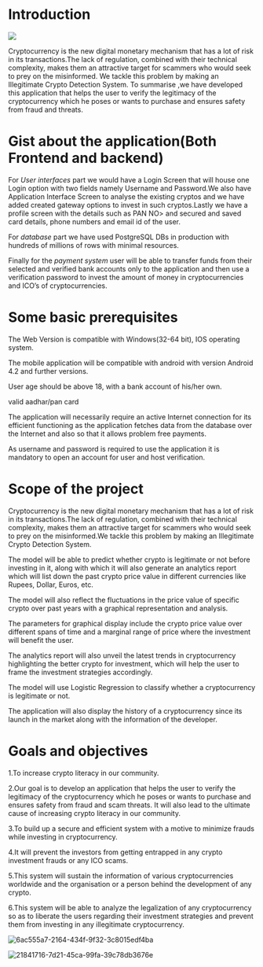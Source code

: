 # Introduction

<p>
  <a href="https://github.com/DenverCoder1/readme-typing-svg"><img src="https://readme-typing-svg.herokuapp.com/?lines=Illegitimate+Crypto+Detection"></a>
</p>

Cryptocurrency is the new digital monetary mechanism that has a lot of risk in its transactions.The lack of regulation, combined with their technical complexity, makes them an attractive target for scammers who would seek to prey on the misinformed. We tackle this problem by making an Illegitimate Crypto Detection System. To summarise ,we have developed this application that helps the user to verify the legitimacy of the cryptocurrency which he poses or wants to purchase and ensures safety from fraud and threats.



# Gist about the application(Both Frontend and backend)

For *User interfaces* part we would have a Login Screen that will house one Login option with two fields namely Username and Password.We also have Application Interface Screen to analyse the existing cryptos and we have added created gateway options to invest in such cryptos.Lastly we have a profile screen with the details such as PAN NO> and secured and saved card details, phone numbers and email id of the user.

For *database* part we have used PostgreSQL DBs in production with hundreds of millions of rows with minimal resources.

Finally for the *payment system* user will be able to transfer funds from their selected and verified bank accounts only to the application and then use a verification password to invest the amount of money in cryptocurrencies and ICO’s of cryptocurrencies.




# Some basic prerequisites 

The Web Version is compatible with Windows(32-64 bit), IOS operating system.

The mobile application will be compatible with android with version Android 4.2 and further versions.

User age should be above 18, with a bank account of his/her own.

valid aadhar/pan card

The application will necessarily require an active Internet connection for its efficient functioning as the application fetches data from the database over the Internet and also so that it allows problem free payments.

As username and password is required to use the application it is mandatory to open an account for user and host verification.




# Scope of the project

Cryptocurrency is the new digital monetary mechanism that has a lot of risk in its transactions.The lack of regulation, combined with their technical complexity, makes them an attractive target for scammers who would seek to prey on the misinformed.We tackle this problem by making an Illegitimate Crypto Detection System.

The model will be able to predict whether crypto is legitimate or not before investing in it, along with which it will also generate an analytics report which will list down the past crypto price value in different currencies like Rupees, Dollar, Euros, etc.

The model will also reflect the fluctuations in the price value of specific crypto over past years with a graphical representation and analysis.

The parameters for graphical display include the crypto price value over different spans of time and a marginal range of price where the investment will benefit the user.

The analytics report will also unveil the latest trends in cryptocurrency highlighting the better crypto for investment, which will help the user to frame the investment strategies accordingly.

The model will use Logistic Regression to classify whether a cryptocurrency is legitimate or not.

The application will also display the history of a cryptocurrency since its launch in the market along with the information of the developer.



# Goals and objectives

1.To increase crypto literacy in our community.

2.Our goal is to develop an application that helps the user to verify the legitimacy of the cryptocurrency which he poses or wants to purchase and ensures safety from fraud and scam threats. It will also lead to the ultimate cause of increasing crypto literacy in our community.

3.To build up a secure and efficient system with a motive to minimize frauds while investing in cryptocurrency.

4.It will prevent the investors from getting entrapped in any crypto investment frauds or any ICO scams.

5.This system will sustain the information of various cryptocurrencies worldwide and the organisation or a person behind the development of any crypto.

6.This system will be able to analyze the legalization of any cryptocurrency so as to liberate the users regarding their investment strategies and prevent them from investing in any illegitimate cryptocurrency.


![6ac555a7-2164-434f-9f32-3c8015edf4ba](https://user-images.githubusercontent.com/93787273/148653530-5d3f03a7-6604-417a-b4ab-f5f06ae73279.jpg)


![21841716-7d21-45ca-99fa-39c78db3676e](https://user-images.githubusercontent.com/93787273/148653527-92d30bb3-1829-4d9c-9035-56a3c3a548fa.jpg)
